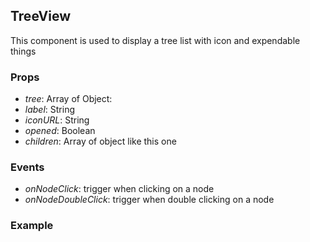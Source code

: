 ## TreeView

This component is used to display a tree list with icon and expendable things

### Props

-   _tree_: Array of Object:
  - _label_: String
  - _iconURL_: String
  - _opened_: Boolean
  - _children_: Array of object like this one

### Events

- _onNodeClick_: trigger when clicking on a node
- _onNodeDoubleClick_: trigger when double clicking on a node

### Example

```

```
